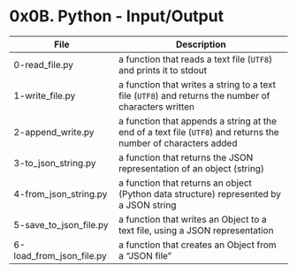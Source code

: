 # 0x0B. Python - Input/Output
|File				|Description						|
|-----------------------|-----------------------------------------------|
|0-read_file.py		|a function that reads a text file (`UTF8`) and prints it to stdout	|
|1-write_file.py		|a function that writes a string to a text file (`UTF8`) and returns the number of characters written|
|2-append_write.py	|a function that appends a string at the end of a text file (`UTF8`) and returns the number of characters added|
|3-to_json_string.py	|a function that returns the JSON representation of an object (string)	|
|4-from_json_string.py	|a function that returns an object (Python data structure) represented by a JSON string	|
|5-save_to_json_file.py	|a function that writes an Object to a text file, using a JSON representation	|
|6-load_from_json_file.py|a function that creates an Object from a “JSON file”	|

